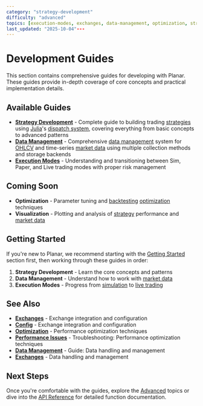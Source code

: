 ```yaml
---
category: "strategy-development"
difficulty: "advanced"
topics: [execution-modes, exchanges, data-management, optimization, strategy-development, troubleshooting, visualization]
last_updated: "2025-10-04"---
---
```


# Development Guides

This section contains comprehensive guides for developing with Planar. These guides provide in-depth coverage of core concepts and practical implementation details.

## Available Guides

- **[Strategy Development]([strategy](../guides/strategy-development.md)-development.md)** - Complete guide to building trading [strategies](../guides/strategy-development.md) using [Julia](https://julialang.org/)'s [dispatch system](../guides/[strategy](../guides/strategy-development.md)-development.md#dispatch-system), covering everything from basic concepts to advanced patterns
- **[Data Management](data-management.md)** - Comprehensive [data management](../guides/data-management.md) system for [OHLCV](../guides/data-management.md#ohlcv-data) and time-series [market data](../guides/data-management.md) using multiple collection methods and storage backends
- **[Execution Modes](execution-modes.md)** - Understanding and transitioning between Sim, Paper, and Live trading modes with proper risk management

## Coming Soon

- **Optimization** - Parameter tuning and [backtesting](../guides/execution-modes.md#[simulation](../guides/execution-modes.md#simulation-mode)-mode) [optimization](../optimization.md) techniques
- **Visualization** - Plotting and analysis of [strategy](../guides/strategy-development.md) performance and [market data](../guides/data-management.md)

## Getting Started

If you're new to Planar, we recommend starting with the [Getting Started](../getting-started/) section first, then working through these guides in order:

1. **Strategy Development** - Learn the core concepts and patterns
2. **Data Management** - Understand how to work with [market data](../guides/data-management.md)
3. **Execution Modes** - Progress from [simulation](../guides/execution-modes.md#simulation-mode) to [live trading](../guides/execution-modes.md#live-mode)


## See Also

- **[Exchanges](../exchanges.md)** - Exchange integration and configuration
- **[Config](../config.md)** - Exchange integration and configuration
- **[Optimization](../optimization.md)** - Performance optimization techniques
- **[Performance Issues](../troubleshooting/performance-issues.md)** - Troubleshooting: Performance optimization techniques
- **[Data Management](../guides/data-management.md)** - Guide: Data handling and management
- **[Exchanges](../exchanges.md)** - Data handling and management

## Next Steps

Once you're comfortable with the guides, explore the [Advanced](../advanced/) topics or dive into the [API Reference](../reference/) for detailed function documentation.